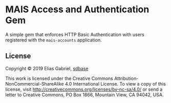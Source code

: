 # MAIS Access and Authentication Gem

A simple gem that enforces HTTP Basic Authentication with users registered with the `mais-accounts` application.

## License

Copyright © 2019 Elias Gabriel, [sdbase](http://sdbase.com/)

This work is licensed under the Creative Commons Attribution-NonCommercial-ShareAlike 4.0 International License. To view a copy of this license, visit http://creativecommons.org/licenses/by-nc-sa/4.0/ or send a letter to Creative Commons, PO Box 1866, Mountain View, CA 94042, USA.
